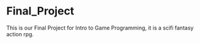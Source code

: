 # Final_Project
This is our Final Project for Intro to Game Programming, it is a scifi fantasy action rpg.
